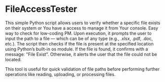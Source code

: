 # FileAccessTester
This simple Python script allows users to verify whether a specific file exists on their system or You have a access to manage it from Your console. Easy way to check for low-coding PM. 
Upon execution, it prompts the user to input the path to a file — which can be of any type (e.g., .xlsx, .pdf, .doc, etc.). The script then checks if the file is present at the specified location using Python’s built-in os module.
If the file is found, it confirms with a message: "File Exist". Otherwise, it alerts the user that the file could not be located.

This tool is useful for quick validation of file paths before performing further operations like reading, uploading, or processing files.
